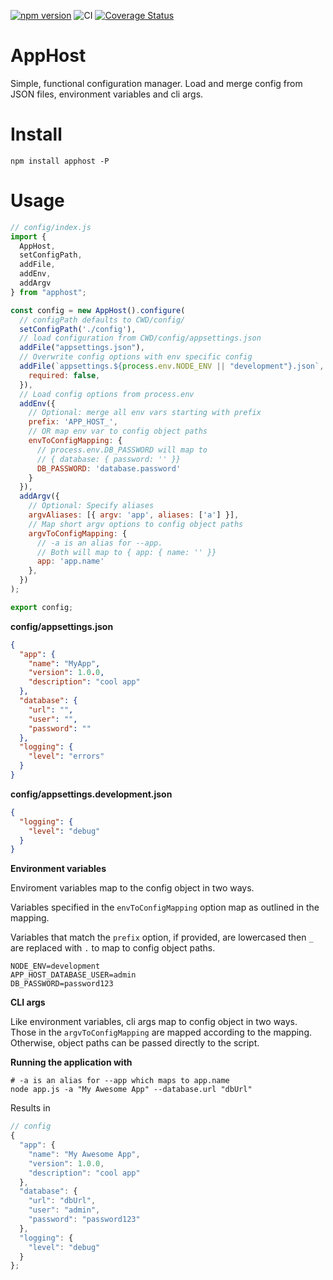 [![npm version](https://badge.fury.io/js/apphost.svg)](https://badge.fury.io/js/apphost) ![CI](https://github.com/dworthen/apphost/workflows/CI/badge.svg) [![Coverage Status](https://coveralls.io/repos/github/dworthen/apphost/badge.svg?branch=master)](https://coveralls.io/github/dworthen/apphost?branch=master)

# AppHost

Simple, functional configuration manager. Load and merge config from JSON files, environment variables and cli args.

# Install

```
npm install apphost -P
```

# Usage

```JavaScript
// config/index.js
import {
  AppHost,
  setConfigPath,
  addFile,
  addEnv,
  addArgv
} from "apphost";

const config = new AppHost().configure(
  // configPath defaults to CWD/config/
  setConfigPath('./config'),
  // load configuration from CWD/config/appsettings.json
  addFile("appsettings.json"),
  // Overwrite config options with env specific config
  addFile(`appsettings.${process.env.NODE_ENV || "development"}.json`, {
    required: false,
  }),
  // Load config options from process.env
  addEnv({
    // Optional: merge all env vars starting with prefix
    prefix: 'APP_HOST_',
    // OR map env var to config object paths
    envToConfigMapping: {
      // process.env.DB_PASSWORD will map to
      // { database: { password: '' }}
      DB_PASSWORD: 'database.password'
    }
  }),
  addArgv({
    // Optional: Specify aliases
    argvAliases: [{ argv: 'app', aliases: ['a'] }],
    // Map short argv options to config object paths
    argvToConfigMapping: {
      // -a is an alias for --app.
      // Both will map to { app: { name: '' }}
      app: 'app.name'
    },
  })
);

export config;
```

**config/appsettings.json**

```JSON
{
  "app": {
    "name": "MyApp",
    "version": 1.0.0,
    "description": "cool app"
  },
  "database": {
    "url": "",
    "user": "",
    "password": ""
  },
  "logging": {
    "level": "errors"
  }
}
```

**config/appsettings.development.json**

```JSON
{
  "logging": {
    "level": "debug"
  }
}
```

**Environment variables**

Enviroment variables map to the config object in two ways.

Variables specified in the `envToConfigMapping` option map as outlined in the mapping.

Variables that match the `prefix` option, if provided, are lowercased then `_` are replaced with `.` to map to config object paths.

```
NODE_ENV=development
APP_HOST_DATABASE_USER=admin
DB_PASSWORD=password123
```

**CLI args**

Like environment variables, cli args map to config object in two ways. Those in the `argvToConfigMapping` are mapped according to the mapping. Otherwise, object paths can be passed directly to the script.

**Running the application with**

```Shell
# -a is an alias for --app which maps to app.name
node app.js -a "My Awesome App" --database.url "dbUrl"
```

Results in

```JavaScript
// config
{
  "app": {
    "name": "My Awesome App",
    "version": 1.0.0,
    "description": "cool app"
  },
  "database": {
    "url": "dbUrl",
    "user": "admin",
    "password": "password123"
  },
  "logging": {
    "level": "debug"
  }
};
```
